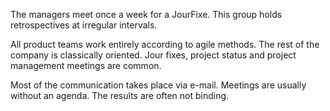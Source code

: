 The managers meet once a week for a JourFixe. This group holds retrospectives at irregular intervals.

All product teams work entirely according to agile methods. The rest of the company is classically oriented. Jour fixes, project status and project management meetings are common.

Most of the communication takes place via e-mail. Meetings are usually without an agenda. The results are often not binding.
